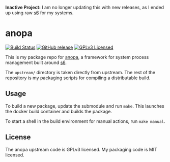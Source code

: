 **Inactive Project:** I am no longer updating this with new releases, as I ended up using raw [s6](https://github.com/amylum/s6) for my systems.

anopa
=========

[![Build Status](https://img.shields.io/travis/com/amylum/anopa.svg)](https://travis-ci.com/amylum/anopa)
[![GitHub release](https://img.shields.io/github/release/amylum/anopa.svg)](https://github.com/amylum/anopa/releases)
[![GPLv3 Licensed](https://img.shields.io/badge/license-GPLv3-green.svg)](https://www.tldrlegal.com/l/gpl-3.0)

This is my package repo for [anopa](http://jjacky.com/anopa/), a framework for system process management built around [s6](http://skarnet.org/software/s6/).

The `upstream/` directory is taken directly from upstream. The rest of the repository is my packaging scripts for compiling a distributable build.

## Usage

To build a new package, update the submodule and run `make`. This launches the docker build container and builds the package.

To start a shell in the build environment for manual actions, run `make manual`.

## License

The anopa upstream code is GPLv3 licensed. My packaging code is MIT licensed.

